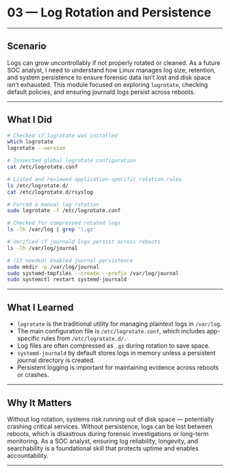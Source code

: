 # 03 — Log Rotation and Persistence

---

## Scenario

Logs can grow uncontrollably if not properly rotated or cleaned. As a future SOC analyst, I need to understand how Linux manages log size, retention, and system persistence to ensure forensic data isn’t lost and disk space isn’t exhausted. This module focused on exploring `logrotate`, checking default policies, and ensuring journald logs persist across reboots.

---

## What I Did

```bash
# Checked if logrotate was installed
which logrotate
logrotate --version

# Inspected global logrotate configuration
cat /etc/logrotate.conf

# Listed and reviewed application-specific rotation rules
ls /etc/logrotate.d/
cat /etc/logrotate.d/rsyslog

# Forced a manual log rotation
sudo logrotate -f /etc/logrotate.conf

# Checked for compressed rotated logs
ls -lh /var/log | grep '\.gz'

# Verified if journald logs persist across reboots
ls -lh /var/log/journal

# (If needed) Enabled journal persistence
sudo mkdir -p /var/log/journal
sudo systemd-tmpfiles --create --prefix /var/log/journal
sudo systemctl restart systemd-journald
```

---

## What I Learned

- `logrotate` is the traditional utility for managing plaintext logs in `/var/log`.
- The main configuration file is `/etc/logrotate.conf`, which includes app-specific rules from `/etc/logrotate.d/`.
- Log files are often compressed as `.gz` during rotation to save space.
- `systemd-journald` by default stores logs in memory unless a persistent journal directory is created.
- Persistent logging is important for maintaining evidence across reboots or crashes.

---

## Why It Matters

Without log rotation, systems risk running out of disk space — potentially crashing critical services. Without persistence, logs can be lost between reboots, which is disastrous during forensic investigations or long-term monitoring. As a SOC analyst, ensuring log reliability, longevity, and searchability is a foundational skill that protects uptime and enables accountability.

---

